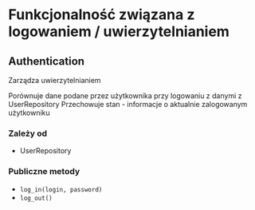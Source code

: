 # Funkcjonalność związana z logowaniem / uwierzytelnianiem


## Authentication
Zarządza uwierzytelnianiem

Porównuje dane podane przez użytkownika przy logowaniu z danymi z UserRepository
Przechowuje stan - informacje o aktualnie zalogowanym użytkowniku

### Zależy od
* UserRepository

### Publiczne metody
* `log_in(login, password)`
* `log_out()`
